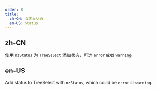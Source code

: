 ```yaml
---
order: 8
title:
  zh-CN: 自定义状态
  en-US: Status
---
```


## zh-CN

使用 `nzStatus` 为 `TreeSelect` 添加状态，可选 `error` 或者 `warning`。

## en-US

Add status to TreeSelect with `nzStatus`, which could be `error` or `warning`.

